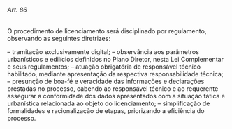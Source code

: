 
###### Art. 86
O procedimento de licenciamento será disciplinado por regulamento, observando as seguintes diretrizes:

– tramitação exclusivamente digital;
– observância aos parâmetros urbanísticos e edilícios definidos no Plano Diretor, nesta Lei Complementar e seus regulamentos;
– atuação obrigatória de responsável técnico habilitado, mediante apresentação da respectiva responsabilidade técnica;
– presunção de boa-fé e veracidade das informações e declarações prestadas no processo, cabendo ao responsável técnico e ao requerente assegurar a conformidade dos dados apresentados com a situação fática e urbanística relacionada ao objeto do licenciamento;
– simplificação de formalidades e racionalização de etapas, priorizando a eficiência do processo.
